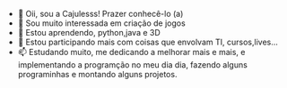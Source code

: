 
<!--<html>
<img src ="" alt="imagem banner">
<html>-->





- 👋 Oii, sou a Cajulesss! Prazer conhecê-lo (a)
- 👀 Sou muito interessada em criação de jogos
- 🌱 Estou aprendendo, python,java e 3D
- 💞️ Estou participando mais com coisas que envolvam TI, cursos,lives...
- 📫 Estudando muito, me dedicando a melhorar mais e mais, e implementando a programção no meu dia dia, fazendo alguns programinhas e montando alguns projetos.

<!---
Cajulesss/Cajulesss is a ✨ special ✨ repository because its `README.md` (this file) appears on your GitHub profile.
You can click the Preview link to take a look at your changes.
--->
